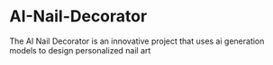 # AI-Nail-Decorator
The AI Nail Decorator is an innovative project that uses ai generation models to design personalized nail art
